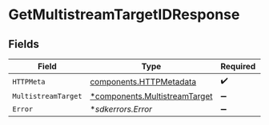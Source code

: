 # GetMultistreamTargetIDResponse


## Fields

| Field                                                                         | Type                                                                          | Required                                                                      | Description                                                                   |
| ----------------------------------------------------------------------------- | ----------------------------------------------------------------------------- | ----------------------------------------------------------------------------- | ----------------------------------------------------------------------------- |
| `HTTPMeta`                                                                    | [components.HTTPMetadata](../../models/components/httpmetadata.md)            | :heavy_check_mark:                                                            | N/A                                                                           |
| `MultistreamTarget`                                                           | [*components.MultistreamTarget](../../models/components/multistreamtarget.md) | :heavy_minus_sign:                                                            | Success                                                                       |
| `Error`                                                                       | **sdkerrors.Error*                                                            | :heavy_minus_sign:                                                            | Error                                                                         |